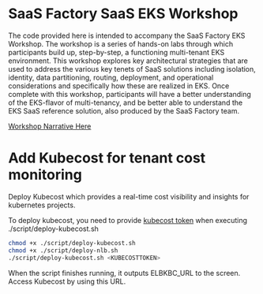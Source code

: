 # SaaS Factory SaaS EKS Workshop

The code provided here is intended to accompany the SaaS Factory EKS Workshop. The workshop is a series of hands-on labs through which participants build up, step-by-step, a functioning multi-tenant EKS environment. This workshop explores key architectural strategies that are used to address the various key tenets of SaaS solutions including isolation, identity, data partitioning, routing, deployment, and operational considerations and specifically how these are realized in EKS. Once complete with this workshop, participants will have a better understanding of the EKS-flavor of multi-tenancy, and be better able to understand the EKS SaaS reference solution, also produced by the SaaS Factory team.

[Workshop Narrative Here](https://catalog.us-east-1.prod.workshops.aws/v2/workshops/e04c0885-830a-479b-844b-4c7af79697f8/en-US)

# Add Kubecost for tenant cost monitoring

Deploy Kubecost which provides a real-time cost visibility and insights for kubernetes projects.

To deploy kubecost, you need to provide [kubecost token](https://www.kubecost.com/install#show-instructions) when executing ./script/deploy-kubecost.sh
```bash
chmod +x ./script/deploy-kubecost.sh
chmod +x ./script/deploy-nlb.sh
./script/deploy-kubecost.sh <KUBECOSTTOKEN>
```
When the script finishes running, it outputs ELBKBC_URL to the screen. Access Kubecost by using this URL.